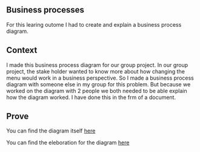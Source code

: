 ## Business processes
For this learing outome I had to create and explain a business process diagram.

## Context
I made this business process diagram for our group project. In our group project, the stake holder wanted to know more about how changing the menu would work in a business perspective. So I made a business process diagram with someone else in my group for this problem. But because we worked on the diagram with 2 people we both needed to be able explain how the diagram worked. I have done this in the frm of a document.
## Prove
You can find the diagram itself [here](../Group-project/Images/Business-process-menu-management.png)

You can find the eleboration for the diagram [here](../Group-project/Documents/Business-process-menu-management.pdf)
